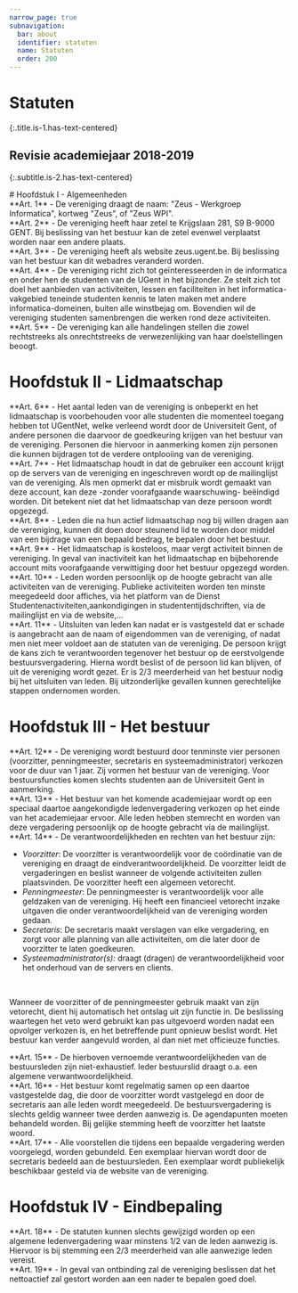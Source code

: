 ```yaml
---
narrow_page: true
subnavigation:
  bar: about
  identifier: statuten
  name: Statuten
  order: 200
---
```


# Statuten
{:.title.is-1.has-text-centered}

## Revisie academiejaar 2018-2019
{:.subtitle.is-2.has-text-centered}

<div class="content" markdown="1">
# Hoofdstuk I - Algemeenheden
<div class="box" markdown="1">
**Art. 1** - De vereniging draagt de naam: "Zeus - Werkgroep Informatica", kortweg "Zeus", of "Zeus WPI".<br>
</div>
<div class="box" markdown="1">
**Art. 2** - De vereniging heeft haar zetel te Krijgslaan 281, S9 B-9000 GENT. Bij beslissing van het bestuur kan de zetel evenwel verplaatst worden naar een andere plaats.<br>
</div>
<div class="box" markdown="1">
**Art. 3** - De vereniging heeft als website zeus.ugent.be. Bij beslissing van het bestuur kan dit webadres veranderd worden.<br>
</div>
<div class="box" markdown="1">
**Art. 4** - De vereniging richt zich tot geïnteresseerden in de informatica en onder hen de studenten van de UGent in het bijzonder. Ze stelt zich tot doel het aanbieden van activiteiten, lessen en faciliteiten in het informatica-vakgebied teneinde studenten kennis te laten maken met andere informatica-domeinen, buiten alle winstbejag om. Bovendien wil de vereniging studenten samenbrengen die werken rond deze activiteiten.<br>
</div>
<div class="box" markdown="1">
**Art. 5** - De vereniging kan alle handelingen stellen die zowel rechtstreeks als onrechtstreeks de verwezenlijking van haar doelstellingen beoogt.<br>
</div>

# Hoofdstuk II - Lidmaatschap

<div class="box" markdown="1">
**Art. 6** - Het aantal leden van de vereniging is onbeperkt en het lidmaatschap is voorbehouden voor alle studenten die momenteel toegang hebben tot UGentNet, welke verleend wordt door de Universiteit Gent, of andere personen die daarvoor de goedkeuring krijgen van het bestuur van de vereniging. Personen die hiervoor in aanmerking komen zijn personen die kunnen bijdragen tot de verdere ontplooiing van de vereniging.<br>
</div>
<div class="box" markdown="1">
**Art. 7** - Het lidmaatschap houdt in dat de gebruiker een account krijgt op de servers van de vereniging en ingeschreven wordt op de mailinglijst van de vereniging. Als men opmerkt dat er misbruik wordt gemaakt van deze account, kan deze -zonder voorafgaande waarschuwing- beëindigd worden. Dit betekent niet dat het lidmaatschap van deze persoon wordt opgezegd.<br>
</div>
<div class="box" markdown="1">
**Art. 8** - Leden die na hun actief lidmaatschap nog bij willen dragen aan de vereniging, kunnen dit doen door steunend lid te worden door middel van een bijdrage van een bepaald bedrag, te bepalen door het bestuur.
<br>
</div>
<div class="box" markdown="1">
**Art. 9** - Het lidmaatschap is kosteloos, maar vergt activiteit binnen de vereniging. In geval van inactiviteit kan het lidmaatschap en bijbehorende account mits voorafgaande verwittiging door het bestuur opgezegd worden.<br>
</div>
<div class="box" markdown="1">
**Art. 10** - Leden worden persoonlijk op de hoogte gebracht van alle activiteiten van de vereniging. Publieke activiteiten worden ten minste meegedeeld door affiches, via het platform van de Dienst Studentenactiviteiten,aankondigingen in studententijdschriften, via de mailinglijst en via de website,...<br>
</div>
<div class="box" markdown="1">
**Art. 11** - Uitsluiten van leden kan nadat er is vastgesteld dat er schade is aangebracht aan de naam of eigendommen van de vereniging, of nadat men niet meer voldoet aan de statuten van de vereniging. De persoon krijgt de kans zich te verantwoorden tegenover het bestuur op de eerstvolgende bestuursvergadering. Hierna wordt beslist of de persoon lid kan blijven, of uit de vereniging wordt gezet. Er is 2/3 meerderheid van het bestuur nodig bij het uitsluiten van leden. Bij uitzonderlijke gevallen kunnen gerechtelijke stappen ondernomen worden.<br>
</div>

# Hoofdstuk III - Het bestuur

<div class="box" markdown="1">
**Art. 12** - De vereniging wordt bestuurd door tenminste vier personen (voorzitter, penningmeester, secretaris en systeemadministrator) verkozen voor de duur van 1 jaar. Zij vormen het bestuur van de vereniging. Voor bestuursfuncties komen slechts studenten aan de Universiteit Gent in aanmerking.<br>
</div>
<div class="box" markdown="1">
**Art. 13** - Het bestuur van het komende academiejaar wordt op een speciaal daartoe aangekondigde ledenvergadering verkozen op het einde van het academiejaar ervoor. Alle leden hebben stemrecht en worden van deze vergadering persoonlijk op de hoogte gebracht via de mailinglijst.<br>
</div>
<div class="box" markdown="1">
**Art. 14** - De verantwoordelijkheden en rechten van het bestuur zijn:

- _Voorzitter_: De voorzitter is verantwoordelijk voor de coördinatie van de vereniging en draagt de eindverantwoordelijkheid. De voorzitter leidt de vergaderingen en beslist wanneer de volgende activiteiten zullen plaatsvinden. De voorzitter heeft een algemeen vetorecht.
- _Penningmeester_: De penningmeester is verantwoordelijk voor alle geldzaken van de vereniging. Hij heeft een financieel vetorecht inzake uitgaven die onder verantwoordelijkheid van de vereniging worden gedaan.
- _Secretaris_: De secretaris maakt verslagen van elke vergadering, en zorgt voor alle planning van alle activiteiten, om die later door de voorzitter te laten goedkeuren.
- _Systeemadministrator(s):_ draagt (dragen) de verantwoordelijkheid voor het onderhoud van de servers en clients.
<br>

 Wanneer de voorzitter of de penningmeester gebruik maakt van zijn vetorecht, dient hij automatisch het ontslag uit zijn functie in. De beslissing waartegen het veto werd gebruikt kan pas uitgevoerd worden nadat een opvolger verkozen is, en het betreffende punt opnieuw beslist wordt. Het bestuur kan verder aangevuld worden, al dan niet met officieuze functies.

</div>
<div class="box" markdown="1">
**Art. 15** - De hierboven vernoemde verantwoordelijkheden van de bestuursleden zijn niet-exhaustief. Ieder bestuurslid draagt o.a. een algemene verwantwoordelijkheid.<br>
</div>
<div class="box" markdown="1">
**Art. 16** - Het bestuur komt regelmatig samen op een daartoe vastgestelde dag, die door de voorzitter wordt vastgelegd en door de secretaris aan alle leden wordt meegedeeld. De bestuursvergadering is slechts geldig wanneer twee derden aanwezig is. De agendapunten moeten behandeld worden. Bij gelijke stemming heeft de voorzitter het laatste woord.<br>
</div>
<div class="box" markdown="1">
**Art. 17** - Alle voorstellen die tijdens een bepaalde vergadering werden voorgelegd, worden gebundeld. Een exemplaar hiervan wordt door de secretaris bedeeld aan de bestuursleden. Een exemplaar wordt publiekelijk beschikbaar gesteld via de website van de vereniging.<br>
</div>

# Hoofdstuk IV - Eindbepaling

<div class="box" markdown="1">
**Art. 18** - De statuten kunnen slechts gewijzigd worden op een algemene ledenvergadering waar minstens 1/2 van de leden aanwezig is. Hiervoor is bij stemming een 2/3 meerderheid van alle aanwezige leden vereist.<br>
</div>
<div class="box" markdown="1">
**Art. 19** - In geval van ontbinding zal de vereniging beslissen dat het nettoactief zal gestort worden aan een nader te bepalen goed doel.<br>
</div>

</div>

